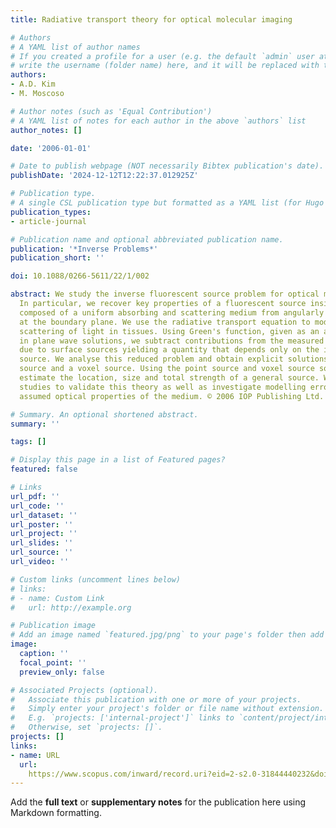 ```yaml
---
title: Radiative transport theory for optical molecular imaging

# Authors
# A YAML list of author names
# If you created a profile for a user (e.g. the default `admin` user at `content/authors/admin/`), 
# write the username (folder name) here, and it will be replaced with their full name and linked to their profile.
authors:
- A.D. Kim
- M. Moscoso

# Author notes (such as 'Equal Contribution')
# A YAML list of notes for each author in the above `authors` list
author_notes: []

date: '2006-01-01'

# Date to publish webpage (NOT necessarily Bibtex publication's date).
publishDate: '2024-12-12T12:22:37.012925Z'

# Publication type.
# A single CSL publication type but formatted as a YAML list (for Hugo requirements).
publication_types:
- article-journal

# Publication name and optional abbreviated publication name.
publication: '*Inverse Problems*'
publication_short: ''

doi: 10.1088/0266-5611/22/1/002

abstract: We study the inverse fluorescent source problem for optical molecular imaging.
  In particular, we recover key properties of a fluorescent source inside a halfspace
  composed of a uniform absorbing and scattering medium from angularly resolved measurements
  at the boundary plane. We use the radiative transport equation to model the multiple
  scattering of light in tissues. Using Green's function, given as an analytical expansion
  in plane wave solutions, we subtract contributions from the measured angular data
  due to surface sources yielding a quantity that depends only on the interior fluorescent
  source. We analyse this reduced problem and obtain explicit solutions for a point
  source and a voxel source. Using the point source and voxel source solutions, we
  estimate the location, size and total strength of a general source. We perform numerical
  studies to validate this theory as well as investigate modelling errors due to incorrectly
  assumed optical properties of the medium. © 2006 IOP Publishing Ltd.

# Summary. An optional shortened abstract.
summary: ''

tags: []

# Display this page in a list of Featured pages?
featured: false

# Links
url_pdf: ''
url_code: ''
url_dataset: ''
url_poster: ''
url_project: ''
url_slides: ''
url_source: ''
url_video: ''

# Custom links (uncomment lines below)
# links:
# - name: Custom Link
#   url: http://example.org

# Publication image
# Add an image named `featured.jpg/png` to your page's folder then add a caption below.
image:
  caption: ''
  focal_point: ''
  preview_only: false

# Associated Projects (optional).
#   Associate this publication with one or more of your projects.
#   Simply enter your project's folder or file name without extension.
#   E.g. `projects: ['internal-project']` links to `content/project/internal-project/index.md`.
#   Otherwise, set `projects: []`.
projects: []
links:
- name: URL
  url: 
    https://www.scopus.com/inward/record.uri?eid=2-s2.0-31844440232&doi=10.1088%2f0266-5611%2f22%2f1%2f002&partnerID=40&md5=e101ef378862ecc9b4a614aad80bc488
---
```


Add the **full text** or **supplementary notes** for the publication here using Markdown formatting.
